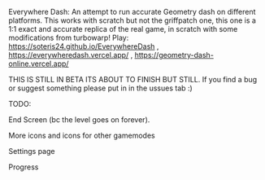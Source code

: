 Everywhere Dash:
An attempt to run accurate Geometry dash on different platforms.
This works with scratch but not the griffpatch one, this one is a 1:1 exact and accurate replica of the real game, in scratch with some modifications from turbowarp!
Play: https://soteris24.github.io/EverywhereDash , https://everywheredash.vercel.app/ , https://geometry-dash-online.vercel.app/

THIS IS STILL IN BETA ITS ABOUT TO FINISH BUT STILL. If you find a bug or suggest something please put in in the ussues tab :)

TODO:

End Screen (bc the level goes on forever). 

More icons and icons for other gamemodes

Settings page 

Progress 
